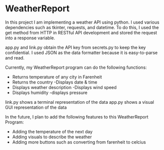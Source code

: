 # WeatherReport
In this project I am implementing a weather API using python. I used various dependencies such as tkinter, requests, and datetime. To do this, I used the get method from HTTP in RESTful API development and stored the request into a response variable. 

app.py and link.py obtain the API key from secrets.py to keep the key confidential. I used JSON as the data formatter because it is easy-to-parse and read.

Currently, my WeatherReport program can do the following functions: 
- Returns temperature of any city in Farenheit 
- Returns the country -Displays date & time 
- Displays weather description -Displays wind speed 
- Displays humidity -displays pressure

link.py shows a terminal representation of the data
app.py shows a visual GUI representation of the data

In the future, I plan to add the following features to this WeatherReport Program:
- Adding the temperature of the next day 
- Adding visuals to describe the weather 
- Adding more buttons such as converting from farenheit to celcius

